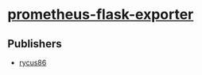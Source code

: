 # [prometheus-flask-exporter](https://pypi.org/project/prometheus-flask-exporter)



## Publishers
- [rycus86](https://pypi.org/user/rycus86)

